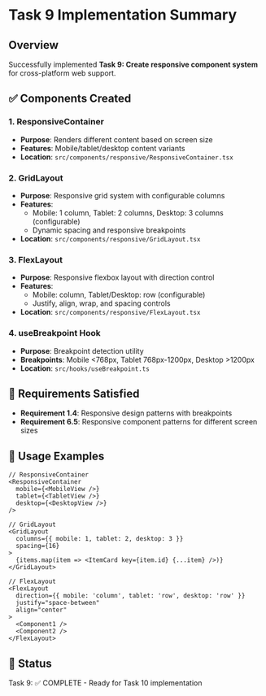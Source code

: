 # Task 9 Implementation Summary

## Overview
Successfully implemented **Task 9: Create responsive component system** for cross-platform web support.

## ✅ Components Created

### 1. ResponsiveContainer
- **Purpose**: Renders different content based on screen size
- **Features**: Mobile/tablet/desktop content variants
- **Location**: `src/components/responsive/ResponsiveContainer.tsx`

### 2. GridLayout
- **Purpose**: Responsive grid system with configurable columns
- **Features**: 
  - Mobile: 1 column, Tablet: 2 columns, Desktop: 3 columns (configurable)
  - Dynamic spacing and responsive breakpoints
- **Location**: `src/components/responsive/GridLayout.tsx`

### 3. FlexLayout
- **Purpose**: Responsive flexbox layout with direction control
- **Features**:
  - Mobile: column, Tablet/Desktop: row (configurable)
  - Justify, align, wrap, and spacing controls
- **Location**: `src/components/responsive/FlexLayout.tsx`

### 4. useBreakpoint Hook
- **Purpose**: Breakpoint detection utility
- **Breakpoints**: Mobile <768px, Tablet 768px-1200px, Desktop >1200px
- **Location**: `src/hooks/useBreakpoint.ts`

## 🎯 Requirements Satisfied
- **Requirement 1.4**: Responsive design patterns with breakpoints
- **Requirement 6.5**: Responsive component patterns for different screen sizes

## 📱 Usage Examples

```tsx
// ResponsiveContainer
<ResponsiveContainer
  mobile={<MobileView />}
  tablet={<TabletView />}
  desktop={<DesktopView />}
/>

// GridLayout
<GridLayout 
  columns={{ mobile: 1, tablet: 2, desktop: 3 }}
  spacing={16}
>
  {items.map(item => <ItemCard key={item.id} {...item} />)}
</GridLayout>

// FlexLayout
<FlexLayout
  direction={{ mobile: 'column', tablet: 'row', desktop: 'row' }}
  justify="space-between"
  align="center"
>
  <Component1 />
  <Component2 />
</FlexLayout>
```

## 🔄 Status
Task 9: ✅ COMPLETE - Ready for Task 10 implementation